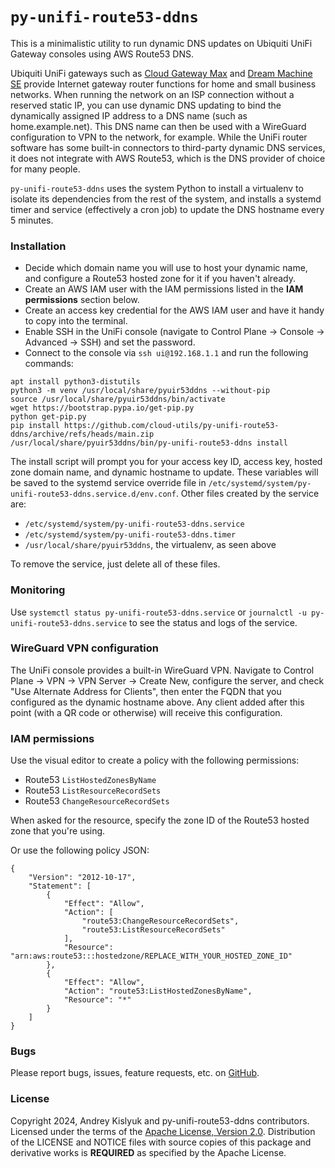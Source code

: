 # `py-unifi-route53-ddns`
This is a minimalistic utility to run dynamic DNS updates on Ubiquiti UniFi Gateway consoles using AWS Route53 DNS.

Ubiquiti UniFi gateways such as [Cloud Gateway Max](https://store.ui.com/us/en/category/cloud-gateways-compact/collections/cloud-gateway-max/products/ucg-max) and [Dream Machine SE](https://store.ui.com/us/en/category/cloud-gateways-large-scale/products/udm-se) provide Internet gateway router functions for home and small business networks. When running the network on an ISP connection without a reserved static IP, you can use dynamic DNS updating to bind the dynamically assigned IP address to a DNS name (such as home.example.net). This DNS name can then be used with a WireGuard configuration to VPN to the network, for example. While the UniFi router software has some built-in connectors to third-party dynamic DNS services, it does not integrate with AWS Route53, which is the DNS provider of choice for many people.

`py-unifi-route53-ddns` uses the system Python to install a virtualenv to isolate its dependencies from the rest of the system, and installs a systemd timer and service (effectively a cron job) to update the DNS hostname every 5 minutes.

### Installation
* Decide which domain name you will use to host your dynamic name, and configure a Route53 hosted zone for it if you
  haven't already.
* Create an AWS IAM user with the IAM permissions listed in the **IAM permissions** section below.
* Create an access key credential for the AWS IAM user and have it handy to copy into the terminal.
* Enable SSH in the UniFi console (navigate to Control Plane -> Console -> Advanced -> SSH) and set the password.
* Connect to the console via `ssh ui@192.168.1.1` and run the following commands:
```
apt install python3-distutils
python3 -m venv /usr/local/share/pyuir53ddns --without-pip
source /usr/local/share/pyuir53ddns/bin/activate
wget https://bootstrap.pypa.io/get-pip.py
python get-pip.py
pip install https://github.com/cloud-utils/py-unifi-route53-ddns/archive/refs/heads/main.zip
/usr/local/share/pyuir53ddns/bin/py-unifi-route53-ddns install
```
The install script will prompt you for your access key ID, access key, hosted zone domain name, and dynamic hostname to update. These variables will be saved to the systemd service override file in `/etc/systemd/system/py-unifi-route53-ddns.service.d/env.conf`. Other files created by the service are:

* `/etc/systemd/system/py-unifi-route53-ddns.service`
* `/etc/systemd/system/py-unifi-route53-ddns.timer`
* `/usr/local/share/pyuir53ddns`, the virtualenv, as seen above

To remove the service, just delete all of these files.

### Monitoring
Use `systemctl status py-unifi-route53-ddns.service` or `journalctl -u py-unifi-route53-ddns.service` to see the status and logs of the service.

### WireGuard VPN configuration
The UniFi console provides a built-in WireGuard VPN. Navigate to Control Plane -> VPN -> VPN Server -> Create New, configure the server, and check "Use Alternate Address for Clients", then enter the FQDN that you configured as the dynamic hostname above. Any client added after this point (with a QR code or otherwise) will receive this configuration.

### IAM permissions
Use the visual editor to create a policy with the following permissions:
* Route53 `ListHostedZonesByName`
* Route53 `ListResourceRecordSets`
* Route53 `ChangeResourceRecordSets`

When asked for the resource, specify the zone ID of the Route53 hosted zone that you're using.

Or use the following policy JSON:
```
{
    "Version": "2012-10-17",
    "Statement": [
        {
            "Effect": "Allow",
            "Action": [
                "route53:ChangeResourceRecordSets",
                "route53:ListResourceRecordSets"
            ],
            "Resource": "arn:aws:route53:::hostedzone/REPLACE_WITH_YOUR_HOSTED_ZONE_ID"
        },
        {
            "Effect": "Allow",
            "Action": "route53:ListHostedZonesByName",
            "Resource": "*"
        }
    ]
}
```

### Bugs

Please report bugs, issues, feature requests, etc. on [GitHub](https://github.com/cloud-utils/py-unifi-route53-ddns/issues).

### License

Copyright 2024, Andrey Kislyuk and py-unifi-route53-ddns contributors. Licensed under the terms of the
[Apache License, Version 2.0](http://www.apache.org/licenses/LICENSE-2.0). Distribution of the LICENSE and NOTICE
files with source copies of this package and derivative works is **REQUIRED** as specified by the Apache License.
